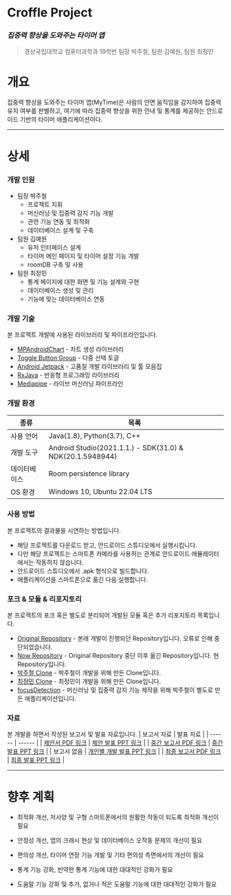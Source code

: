 # Croffle Project
### _집중력 향상을 도와주는 타이머 앱_
>경상국립대학교 컴퓨터과학과 19학번
>팀장 박주철, 팀원 김예원, 팀원 최정민

# 개요
집중력 향상을 도와주는 타이머 앱(MyTime)은 사람의 안면 움직임을 감지하여 집중력 유지 여부를 판별하고, 여기에 따라 집중력 향상을 위한 안내 및 통계를 제공하는 안드로이드 기반의 타이머 애플리케이션이다.
***
# 상세
### 개발 인원
 - 팀장 박주철
   - 프로젝트 지휘
   - 머신러닝 및 집중력 감지 기능 개발
   - 관련 기능 연동 및 최적화
   - 데이터베이스 설계 및 구축
 - 팀원 김예원
   - 유저 인터페이스 설계
   - 타이머 메인 페이지 및 타이머 설정 기능 개발
   - roomDB 구축 및 사용
 - 팀원 최정민
   - 통계 페이지에 대한 화면 및 기능 설계와 구현
   - 데이터베이스 생성 및 관리
   - 기능에 맞는 데이터베이스 연동

### 개발 기술
본 프로젝트 개발에 사용된 라이브러리 및 파이프라인입니다.
- [MPAndroidChart] - 차트 생성 라이브러리
- [Toggle Button Group] - 다중 선택 토글
- [Android Jetpack] - 고품질 개발 라이브러리 및 툴 모음집
- [RxJava] - 반응형 프로그래밍 라이브러리
- [Mediapipe] - 라이브 머신러닝 파이프라인

### 개발 환경
| 종류 | 목록 |
| ------ | ------ |
| 사용 언어 | Java(1.8), Python(3.7), C++ |
| 개발 도구 | Android Studio(2021.1.1.) - SDK(31.0) & NDK(20.1.5948944) |
| 데이터베이스 | Room persistence library |
| OS 환경 | Windows 10, Ubuntu 22.04 LTS |

### 사용 방법
본 프로젝트의 결과물을 시연하는 방법입니다.
- 해당 프로젝트를 다운로드 받고, 안드로이드 스튜디오에서 실행시킵니다.
- 다만 해당 프로젝트는 스마트폰 카메라를 사용하는 관계로 안드로이드 애뮬레이터에서는 작동하지 않습니다.
- 안드로이드 스튜디오에서 .apk 형식으로 빌드합니다.
- 애플리케이션을 스마트폰으로 옮긴 다음 실행합니다.

### 포크 & 모듈 & 리포지토리
본 프로젝트의 포크 혹은 별도로 분리되어 개발된 모듈 혹은 추가 리포지토리 목록입니다.
- [Original Repository] - 본래 개발이 진행되던 Repository입니다. 오류로 인해 중단되었습니다.
- [Now Repository] - Original Repository 중단 이후 옮긴 Repository입니다. 현 Repository입니다.
- [박주철 Clone] - 박주철이 개발을 위해 만든 Clone입니다.
- [최정민 Clone] - 최정민이 개발을 위해 만든 Clone입니다.
- [focusDetection] - 머신러닝 및 집중력 감지 기능 제작을 위해 박주철이 별도로 만든 애플리케이션입니다.

### 자료
본 개발을 하면서 작성된 보고서 및 발표 자료입니다. 
| 보고서 자료 | 발표 자료 |
| ------ | ------ |
| [제안서 PDF 링크](https://drive.google.com/file/d/1RwU63yPlyBcWT9bWmEsz1pcOw9JedkQL/view?usp=sharing) | [제안 발표 PPT 링크](https://docs.google.com/presentation/d/1KADp_gD_h1vP915ErezeJy9oqhHexCcI/edit?usp=sharing&ouid=106667079864051075882&rtpof=true&sd=true) |
| [중간 보고서 PDF 링크](https://drive.google.com/file/d/1476yIUlSrrknN8vHfHZWq7NfA9Gfya-M/view?usp=sharing) | [중간 발표 PPT 링크](https://docs.google.com/presentation/d/1u-o4p1oI6acgfBK_YJFMi3Udabco77Sd/edit?usp=sharing&ouid=106667079864051075882&rtpof=true&sd=true) |
| 보고서 없음 | [개인별 개발 발표 PPT 링크](https://docs.google.com/presentation/d/1GXnHvq4z69BQfnfqXlxXNyn5XZIUd_5v/edit?usp=sharing&ouid=106667079864051075882&rtpof=true&sd=true) |
| [최종 보고서 PDF 링크](https://drive.google.com/file/d/1_vAOef2ahsxdgg7nUsABWzQahMgHjQKe/view?usp=sharing) | [최종 발표 PPT 링크](https://docs.google.com/presentation/d/1Haj2cr8d3ndEf8QGRnZpysfI8OgpFn0f/edit?usp=sharing&ouid=106667079864051075882&rtpof=true&sd=true) |

***
# 향후 계획
- 최적화 개선, 저사양 및 구형 스마트폰에서의 원활한 작동이 되도록 최적화 개선이 필요
- 안정성 개선, 앱의 크래시 현상 및 데이터베이스 오작동 문제의 개선이 필요
- 편의성 개선, 타이머 연장 기능 개발 및 기타 편의성 측면에서의 개선이 필요
- 통계 기능 강화, 빈약한 통계 기능에 대한 대대적인 강화가 필요
- 도움말 기능 강화 및 추가, 없거나 적은 도움말 기능에 대한 대대적인 강화가 필요


   [MPAndroidChart]: <https://github.com/PhilJay/MPAndroidChart>
   [Toggle Button Group]: <https://github.com/nex3z/ToggleButtonGroup>
   [Android Jetpack]: <https://github.com/androidx/androidx>
   [RxJava]: <https://github.com/ReactiveX/RxJava>
   [Mediapipe]: <https://github.com/google/mediapipe>


   [Original Repository]: <https://github.com/wncjf2000/Croffle-Project>
   [Now Repository]: <https://github.com/yewon5858/Croffle-Project>
   [박주철 Clone]: <https://github.com/wncjf2000/Croffle-Project-1>
   [최정민 Clone]: <https://github.com/spyker73/Croffle-Project>
   [focusDetection]: <https://github.com/wncjf2000/focusDetection>
